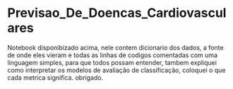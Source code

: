 # Previsao_De_Doencas_Cardiovasculares
Notebook disponibizado acima, nele contem dicionario dos dados, a fonte de onde eles vieram e todas as linhas de codigos comentadas com uma linguagem simples, para que todos possam entender, tambem expliquei como interpretar os modelos de avaliação de classificação, coloquei o que cada metrica significa. obrigado.
